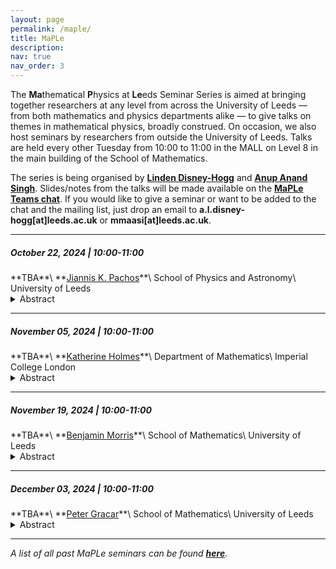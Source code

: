 ```yaml
---
layout: page
permalink: /maple/
title: MaPLe
description:
nav: true
nav_order: 3
---
```


The **Ma**thematical **P**hysics at **Le**eds Seminar Series is aimed at bringing together researchers at any level from across the University of Leeds — from both mathematics and physics departments alike — to give talks on themes in mathematical physics, broadly construed. On occasion, we also host seminars by researchers from outside the University of Leeds. Talks are held every other Tuesday from 10:00 to 11:00 in the MALL on Level 8 in the main building of the School of Mathematics.

The series is being organised by **<a href="https://eps.leeds.ac.uk/maths/staff/14138/dr-linden-disney-hogg" target="_self">Linden Disney-Hogg</a>** and **<a href="https://anupanand.space/" target="_self">Anup Anand Singh</a>**. Slides/notes from the talks will be made available on the **<a href="https://teams.microsoft.com/_#/files/19:6744754bd5754d0294a5d896b2203e8a@thread.v2?ctx=chat" target="_self">MaPLe Teams chat</a>**. If you would like to give a seminar or want to be added to the chat and the mailing list, just drop an email to **a.l.disney-hogg[at]leeds.ac.uk** or **mmaasi[at]leeds.ac.uk**.

<hr>


<h5>October 22, 2024 | 10:00-11:00</h5>
**TBA**\
**<a href="https://theory.leeds.ac.uk/jiannis-pachos" target="_self">Jiannis K. Pachos</a>**\
School of Physics and Astronomy\
University of Leeds

<details>
<summary>Abstract</summary>

TBA

</details>

<hr>

<h5>November 05, 2024 | 10:00-11:00</h5>
**TBA**\
**<a href="https://katherineholmespublic.wordpress.com" target="_self">Katherine Holmes</a>**\
Department of Mathematics\
Imperial College London

<details>
<summary>Abstract</summary>

TBA

</details>

<hr>

<h5>November 19, 2024 | 10:00-11:00</h5>
**TBA**\
**<a href="https://eps.leeds.ac.uk/maths/pgr/11714/benjamin-morris" target="_self">Benjamin Morris</a>**\
School of Mathematics\
University of Leeds

<details>
<summary>Abstract</summary>

TBA

</details>

<hr>

<h5>December 03, 2024 | 10:00-11:00</h5>
**TBA**\
**<a href="https://eps.leeds.ac.uk/maths/staff/13156/dr-peter-gracar" target="_self">Peter Gracar</a>**\
School of Mathematics\
University of Leeds

<details>
<summary>Abstract</summary>

tba

</details>

<hr>



*A list of all past MaPLe seminars can be found **<a href="https://anupanand.space/maple/past" target="_self">here</a>**.*
